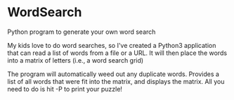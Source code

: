 # WordSearch
Python program to generate your own word search

My kids love to do word searches, so I've created a Python3 application that can read a list of words from a file or a URL. 
It will then place the words into a matrix of letters (i.e., a word search grid)

The program will automatically weed out any duplicate words. Provides a list of all words that were fit into the matrix,
and displays the matrix. All you need to do is hit <CTRL>-P to print your puzzle!
